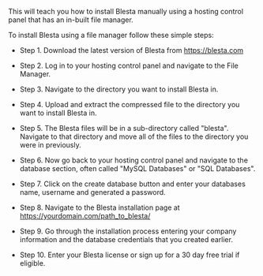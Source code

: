 This will teach you how to install Blesta manually using a hosting control panel that has an in-built file manager.

To install Blesta using a file manager follow these simple steps:

* Step 1. Download the latest version of Blesta from https://blesta.com

* Step 2. Log in to your hosting control panel and navigate to the File Manager.

* Step 3. Navigate to the directory you want to install Blesta in.

* Step 4. Upload and extract the compressed file to the directory you want to install Blesta in.

* Step 5. The Blesta files will be in a sub-directory called "blesta". Navigate to that directory and move all of the files to the directory you were in previously.

* Step 6. Now go back to your hosting control panel and navigate to the database section, often called "MySQL Databases" or "SQL Databases".

* Step 7. Click on the create database button and enter your databases name, username and generated a password.

* Step 8. Navigate to the Blesta installation page at https://yourdomain.com/path_to_blesta/

* Step 9. Go through the installation process entering your company information and the database credentials that you created earlier.

* Step 10. Enter your Blesta license or sign up for a 30 day free trial if eligible.
